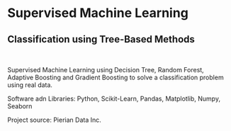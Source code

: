 # Supervised Machine Learning

## Classification using Tree-Based Methods

<br>

Supervised Machine Learning using Decision Tree, Random Forest, Adaptive Boosting and Gradient Boosting to solve a classification problem using real data.

Software adn Libraries: Python, Scikit-Learn, Pandas, Matplotlib, Numpy, Seaborn

Project source: Pierian Data Inc. 